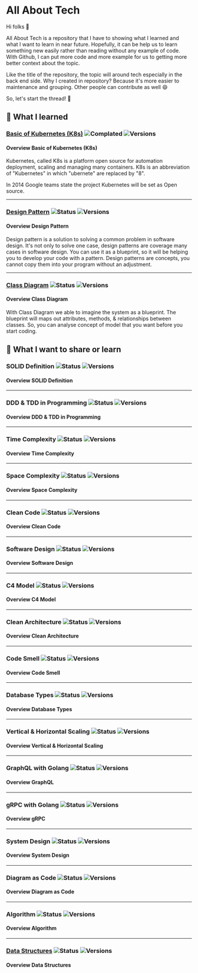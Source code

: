 # All About Tech

Hi folks 👋️

All About Tech is a repository that I have to showing what I learned and what I want to learn in near future. Hopefully, it can be help us to learn something new easily rather than reading without any example of code. With Github, I can put more code and more example for us to getting more better context about the topic.

Like the title of the repository, the topic will around tech especially in the back end side. Why I created in repository? Because it's more easier to maintenance and grouping. Other people can contribute as well 😄️

So, let's start the thread! 🚀️

## 🧠️ What I learned

### [Basic of Kubernetes (K8s)](./basic_of_kubernetes.md) ![Complated](https://badgen.net/badge/status/completed/green) ![Versions](https://badgen.net/badge/version/v1.0.0/cyan)

#### Overview Basic of Kubernetes (K8s)

Kubernetes, called K8s is a platform open source for automation deployment, scaling and managing many containers. K8s is an abbreviation of "Kubernetes" in which "ubernete" are replaced by "8".

In 2014 Google teams state the project Kubernetes will be set as Open source.

---

### [Design Pattern](./design_pattern.md) ![Status](https://badgen.net/badge/status/in%20progress/orange) ![Versions](https://badgen.net/badge/version/v0.0.1/cyan)

#### Overview Design Pattern

Design pattern is a solution to solving a common problem in software design. It's not only to solve one case, design patterns are coverage many cases in software design. You can use it as a blueprint, so it will be helping you to develop your code with a pattern. Design patterns are concepts, you cannot copy them into your program without an adjustment.

---

### [Class Diagram](./class_diagram.md) ![Status](https://badgen.net/badge/status/in%20progress/orange) ![Versions](https://badgen.net/badge/version/v0.0.1/cyan)

#### Overview Class Diagram

With Class Diagram we able to imagine the system as a blueprint. The blueprint will maps out attributes, methods, & relationships between classes. So, you can analyse concept of model that you want before you start coding.

## 🍃️ What I want to share or learn

### SOLID Definition ![Status](https://badgen.net/badge/status/waiting/gray) ![Versions](https://badgen.net/badge/version/v0.0.0/gray)

#### Overview SOLID Definition

---

### DDD & TDD in Programming ![Status](https://badgen.net/badge/status/waiting/gray) ![Versions](https://badgen.net/badge/version/v0.0.0/gray)

#### Overview DDD & TDD in Programming

---

### Time Complexity ![Status](https://badgen.net/badge/status/waiting/gray) ![Versions](https://badgen.net/badge/version/v0.0.0/gray)

#### Overview Time Complexity

---

### Space Complexity ![Status](https://badgen.net/badge/status/waiting/gray) ![Versions](https://badgen.net/badge/version/v0.0.0/gray)

#### Overview Space Complexity

---

### Clean Code ![Status](https://badgen.net/badge/status/waiting/gray) ![Versions](https://badgen.net/badge/version/v0.0.0/gray)

#### Overview Clean Code

---

### Software Design ![Status](https://badgen.net/badge/status/waiting/gray) ![Versions](https://badgen.net/badge/version/v0.0.0/gray)

#### Overview Software Design

---

### C4 Model ![Status](https://badgen.net/badge/status/waiting/gray) ![Versions](https://badgen.net/badge/version/v0.0.0/gray)

#### Overview C4 Model

---

### Clean Architecture ![Status](https://badgen.net/badge/status/waiting/gray) ![Versions](https://badgen.net/badge/version/v0.0.0/gray)

#### Overview Clean Architecture

---

### Code Smell ![Status](https://badgen.net/badge/status/waiting/gray) ![Versions](https://badgen.net/badge/version/v0.0.0/gray)

#### Overview Code Smell

---

### Database Types ![Status](https://badgen.net/badge/status/waiting/gray) ![Versions](https://badgen.net/badge/version/v0.0.0/gray)

#### Overview Database Types

---

### Vertical & Horizontal Scaling ![Status](https://badgen.net/badge/status/waiting/gray) ![Versions](https://badgen.net/badge/version/v0.0.0/gray)

#### Overview Vertical & Horizontal Scaling

---

### GraphQL with Golang ![Status](https://badgen.net/badge/status/waiting/gray) ![Versions](https://badgen.net/badge/version/v0.0.0/gray)

#### Overview GraphQL

---

### gRPC with Golang ![Status](https://badgen.net/badge/status/waiting/gray) ![Versions](https://badgen.net/badge/version/v0.0.0/gray)

#### Overview gRPC

---

### System Design ![Status](https://badgen.net/badge/status/waiting/gray) ![Versions](https://badgen.net/badge/version/v0.0.0/gray)

#### Overview System Design

---

### Diagram as Code ![Status](https://badgen.net/badge/status/waiting/gray) ![Versions](https://badgen.net/badge/version/v0.0.0/gray)

#### Overview Diagram as Code

---

### Algorithm ![Status](https://badgen.net/badge/status/waiting/gray) ![Versions](https://badgen.net/badge/version/v0.0.0/gray)

#### Overview Algorithm

---

### [Data Structures](./data_structures.md) ![Status](https://badgen.net/badge/status/waiting/gray) ![Versions](https://badgen.net/badge/version/v0.0.0/gray)

#### Overview Data Structures
